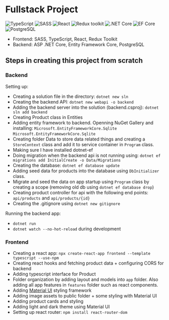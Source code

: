 # Fullstack Project

![TypeScript](https://img.shields.io/badge/TypeScript-v.4-green)
![SASS](https://img.shields.io/badge/SASS-v.4-hotpink)
![React](https://img.shields.io/badge/React-v.18-blue)
![Redux toolkit](https://img.shields.io/badge/Redux-v.1.9-brown)
![.NET Core](https://img.shields.io/badge/.NET%20Core-v.7-purple)
![EF Core](https://img.shields.io/badge/EF%20Core-v.7-cyan)
![PostgreSQL](https://img.shields.io/badge/PostgreSQL-v.14-drakblue)

* Frontend: SASS, TypeScript, React, Redux Toolkit
* Backend: ASP .NET Core, Entity Framework Core, PostgreSQL

## Steps in creating this project from scratch

### Backend

Setting up:

- Creating a solution file in the directory: `dotnet new sln`
- Creating the backend API: `dotnet new webapi -o backend`
- Adding the backend server into the solution (backend.csproj): `dotnet sln add backend`
- Creating Product class in Entities
- Adding entity framework to backend. Openning NuGet Gallery and installing:
 `Microsoft.EntityFrameworkCore.Sqlite`
 `Microsoft.EntityFrameworkCore.Sqlite`
 - Creating folder Data to store data related things and creating a `StoreContext` class and add it to service container in `Program` class.
 - Making sure I have installed dotnet-ef
 - Doing migration when the backend api is not running using: `dotnet ef migrations add InitialCreate -o Data/Migrations`
 - Creating the database: `dotnet ef database update`
 - Adding seed data for products into the database using `DbInitializer` class.
 - Migrate and seed the data on app startup using `Program` class by creating a scope (removing old db using `dotnet ef database drop`)
 - Creating product controller for api with the following end points: `api/products` and `api/products/{id}`
 - Creating the .gitignore using `dotnet new gitignore`

Running the backend app:
- `dotnet run`
- `dotnet watch --no-hot-reload` during development

### Frontend
- Creating a react app: `npx create-react-app frontend --template typescript --use-npm`
- Creating react hooks and fetching product data + configuring CORS for backend
- Adding typescript interface for Product
- Folder organization by adding layout and models into `app` folder. Also adding all app features in `features` folder such as react components.
- Adding [Material UI](https://mui.com/material-ui/getting-started/installation/) styling framework
- Adding image assets to public folder + some styling with Material UI
- Adding product cards and styling
- Adding light and dark theme using Material UI
- Setting up react router: `npm install react-router-dom`


